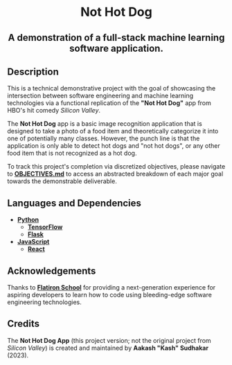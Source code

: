 <h1 align="center">Not Hot Dog</h1>
<h2 align="center">A demonstration of a full-stack machine learning software application.</h2>

## Description

This is a technical demonstrative project with the goal of showcasing the intersection between software engineering and machine learning technologies via a functional replication of the **"Not Hot Dog"** app from HBO's hit comedy _Silicon Valley_. 

The **Not Hot Dog** app is a basic image recognition application that is designed to take a photo of a food item and theoretically categorize it into one of potentially many classes. However, the punch line is that the application is only able to detect hot dogs and "not hot dogs", or any other food item that is not recognized as a hot dog. 

To track this project's completion via discretized objectives, please navigate to **[OBJECTIVES.md](OBJECTIVES.md)** to access an abstracted breakdown of each major goal towards the demonstrable deliverable.

## Languages and Dependencies

* **[Python](https://docs.python.org/3/)**
    * **[TensorFlow](https://www.tensorflow.org/api_docs)**
    * **[Flask](https://flask.palletsprojects.com/en/2.3.x/)**
* **[JavaScript](https://developer.mozilla.org/en-US/docs/Web/JavaScript)**
	* **[React](https://react.dev/)**

## Acknowledgements

Thanks to **[Flatiron School](https://flatironschool.com/welcome-to-flatiron-school/)** for providing a next-generation experience for aspiring developers to learn how to code using bleeding-edge software engineering technologies. 

## Credits

The **Not Hot Dog App** (this project version; not the original project from _Silicon Valley_) is created and maintained by **Aakash "Kash" Sudhakar** (2023).